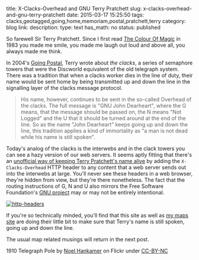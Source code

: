 title: X-Clacks-Overhead and GNU Terry Pratchett
slug: x-clacks-overhead-and-gnu-terry-pratchett
date: 2015-03-17 15:25:50
tags: clacks,geotagged,going,home,memoriam,postal,pratchett,terry
category: blog
link: 
description: 
type: text
has_math: no
status: published

So farewell Sir Terry Pratchett. Since I first read [The Colour Of Magic](http://en.wikipedia.org/wiki/The_Colour_of_Magic "http://en.wikipedia.org/wiki/The_Colour_of_Magic") in 1983 you made me smile, you made me laugh out loud and above all, you always made me think.

In 2004's [Going Postal](http://en.wikipedia.org/wiki/Going_Postal "http://en.wikipedia.org/wiki/Going_Postal"), Terry wrote about *the clacks*, a series of semaphore towers that were the Discworld equivalent of the old telegraph system. There was a tradition that when a clacks worker dies in the line of duty, their name would be sent home by being transmitted up and down the line in the signalling layer of the clacks message protocol.


<!-- TEASER_END -->


> His name, however, continues to be sent in the so-called Overhead of the clacks. The full message is "GNU John Dearheart", where the G means, that the message should be passed on, the N means "Not Logged" and the U that it should be turned around at the end of the line. So as the name "John Dearheart" keeps going up and down the line, this tradition applies a kind of immortality as "a man is not dead while his name is still spoken".




Today's analog of the clacks is the interwebs and in the clack towers you can see a hazy version of our web servers. It seems aptly fitting that there's an [unofficial way of keeping Terry Pratchett's name alive](http://www.gnuterrypratchett.com/ "http://www.gnuterrypratchett.com/") by adding the `X-Clacks-Overhead` HTTP header to any content that a web server sends out into the interwebs at large. You'll never see these headers in a web browser, they're hidden from view, but they're there nonetheless. The fact that the routing instructions of G, N and U also mirrors the Free Software Foundation's [GNU project](https://www.gnu.org/ "https://www.gnu.org/") may or may not be entirely intentional.

[![http-headers](/wp-content/uploads/2015/03/http-headers-1024x543.png)](/wp-content/uploads/2015/03/http-headers.png "/wp-content/uploads/2015/03/http-headers.png")

If you're so technically minded, you'll find that this site as well as [my maps site](http://maps.geotastic.org/ "http://maps.geotastic.org/") are doing their little bit to make sure that Terry's name is still spoken, going up and down the line.

The usual map related musings will return in the next post.

1910 Telegraph Pole by [Noel Hankamer](https://www.flickr.com/photos/nhankamer/4549350902 "https://www.flickr.com/photos/nhankamer/4549350902") on Flickr under [CC-BY-NC](https://creativecommons.org/licenses/by-nc/2.0/ "https://creativecommons.org/licenses/by-nc/2.0/")

